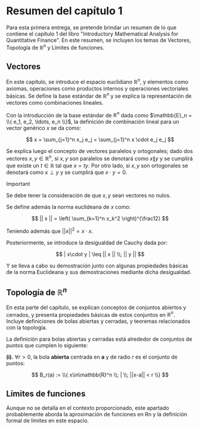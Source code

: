 # Resumen del capítulo 1

Para esta primera entrega, se pretende brindar un resumen de lo que contiene el capítulo 1 del libro "Introductory Mathematical Analysis for Quantitative Finance". En este resumen, se incluyen los temas de Vectores, Topología de $\mathbb{R}^n$ y Límites de funciones.


## Vectores

En este capítulo, se introduce el espacio euclidiano $\mathbb{R}^n$, y elementos como axiomas, operaciones como productos internos y operaciones vectoriales básicas. Se define la base estándar de $\mathbb{R}^n$ y se explica la representación de vectores como combinaciones lineales.

Con la introducción de la base estándar de $\mathbb{R}^n$ dada como $\mathbb{E}_n = \\{ e_1, e_2, \ldots, e_n \\}$, la definición de combinación lineal para un vector genérico $x$ se da como:

$$ x = \sum_{j=1}^n x_j e_j = \sum_{j=1}^n x \cdot e_j e_j $$

Se explica luego el concepto de vectores paralelos y ortogonales; dado dos vectores $x, y \in \mathbb{R}^n$, si $x,y$ son paralelos se denotará como $x\|y$ y se cumplirá que existe un $t\in\mathbb{R}$ tal que $x=ty$. Por otro lado, si $x,y$ son ortogonales se denotará como $x\perp y$ y se cumplirá que $x\cdot y = 0$.

> [!IMPORTANT]
> Se debe tener la consideración de que $x,y$ sean vectores no nulos.

Se define además la norma euclideana de $x$ como:

$$ || x || = \left( \sum_{k=1}^n x_k^2 \right)^{\frac12} $$

Teniendo además que $|| x ||^2 = x\cdot x$.

Posteriormente, se introduce la desigualdad de Cauchy dada por:

$$ | x\cdot y | \leq || x || \\; || y || $$

Y se lleva a cabo su demostración junto con algunas propiedades básicas de la norma Euclideana y sus demostraciones mediante dicha desigualdad.


## Topología de $\mathbb{R}^n$

En esta parte del capítulo, se explican conceptos de conjuntos abiertos y cerrados, y presenta propiedades básicas de estos conjuntos en $\mathbb{R}^n$. Incluye definiciones de bolas abiertas y cerradas, y teoremas relacionados con la topología.

La definición para bolas abiertas y cerradas está alrededor de conjuntos de puntos que cumplen lo siguiente:

**(i).** $\forall r > 0$, la bola **abierta** centrada en **a** y de radio $r$ es el conjunto de puntos:

$$ B_r(a) := \\{ x\in\mathbb{R}^n \\; | \\; ||x-a|| < r \\} $$


## Límites de funciones

Aunque no se detalla en el contexto proporcionado, este apartado probablemente aborda la aproximación de funciones en Rn y la definición formal de límites en este espacio.